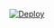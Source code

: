 

[![Deploy](https://www.herokucdn.com/deploy/button.png)](https://dashboard.heroku.com/new?template=https%3A%2F%2Fgithub.com%2Fzqzrsmydr%2Frsdhskbwx988vl3)


